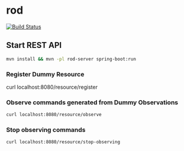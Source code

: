 # rod

[![Build Status](https://travis-ci.org/ekholabs/rod.svg)](https://travis-ci.org/ekholabs/rod)


## Start REST API

```bash
mvn install && mvn -pl rod-server spring-boot:run
```

### Register Dummy Resource

curl localhost:8080/resource/register

### Observe commands generated from Dummy Observations

```bash
curl localhost:8080/resource/observe
```

### Stop observing commands

```bash
curl localhost:8080/resource/stop-observing
```

